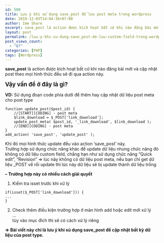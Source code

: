 ```yaml
---
id: 580
title: Lưu ý khi sử dụng save_post để lưu post meta trong wordpress
date: 2019-12-03T14:04:36+07:00
author: Ime Share
excerpt: save_post là action được kích hoạt bất cứ khi nào đăng bài mới và cập nhật post theo mọi hình thức đều sẽ đi qua action này.
layout: post
permalink: /luu-y-khi-su-dung-save_post-de-luu-custom-field-trong-wordpress/
post_views_count:
  - "87"
categories: [PHP]
tags: [Wordpress]
---
```

**save_post** là action được kích hoạt bất cứ khi nào đăng bài mới và cập nhật post theo mọi hình thức đều sẽ đi qua action này.

**<span style="font-size: 14pt;">Vậy vấn đề ở đây là gì?</span>**

**VD:** Sử dụng đoạn code phía dưới để thêm hay cập nhật dữ liệu post meta cho post type

```
function update_post($post_id) {
    //[START][CODING] - post meta
    $link_download = $_POST['link_download'];
    update_post_meta( $post_id, '_link_download', $link_download );
    //[END][CODING] - post meta
}
add_action( 'save_post', 'update_post' );
```

Khi đó mọi hình thức update đều vào action &#8216;save_post&#8217; này.  
Trường hợp sử dụng chức năng khác để update dữ liệu nhưng chức năng đó không có dữ liệu custom field, chẳng hạn như sử dụng chức năng &#8220;Quick edit&#8221;, &#8220;Revision&#8221; => lúc này không có dữ liệu post meta, nếu bạn chỉ get dữ liệu _POST về rồi update thì lúc này dữ liệu sẽ bị update thành dữ liệu trống

**&#8211; Trường hợp này có nhiều cách giải quyết**  
1. Kiểm tra isset trước khi xử lý

```
if(isset($_POST['link_download'])) {
...
}

```

2. Check thêm điều kiện trường hợp ở màn hình add hoặc edit mới xử lý  
&#8230;  
tùy vào mục đích thì sẽ có cách xử lý riêng

**=> Bài viết này chỉ là lưu ý khi sủ dụng save_post để cập nhật bất kỳ dữ liệu của post type.**

<div id="gtx-trans" style="position: absolute; left: 150px; top: 264px;">
  <div class="gtx-trans-icon">
  </div>
</div>